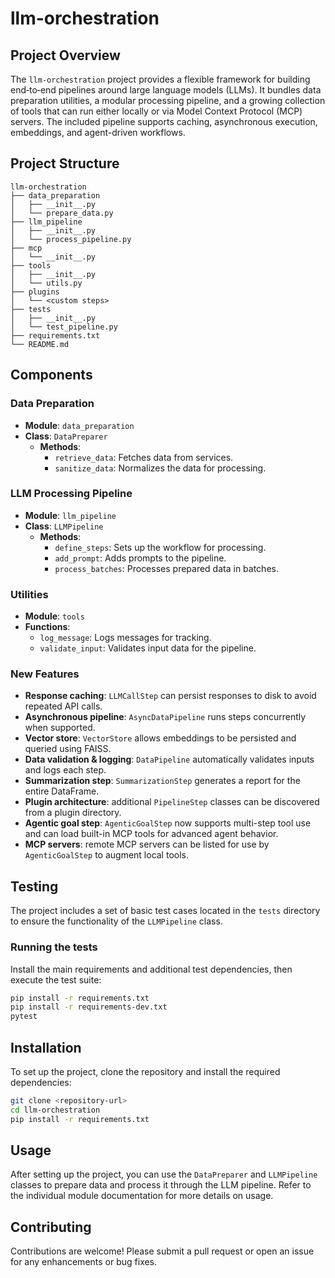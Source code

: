 # llm-orchestration

## Project Overview
The `llm-orchestration` project provides a flexible framework for building end‑to‑end pipelines around large language models (LLMs). It bundles data preparation utilities, a modular processing pipeline, and a growing collection of tools that can run either locally or via Model Context Protocol (MCP) servers. The included pipeline supports caching, asynchronous execution, embeddings, and agent-driven workflows.

## Project Structure
```
llm-orchestration
├── data_preparation
│   ├── __init__.py
│   └── prepare_data.py
├── llm_pipeline
│   ├── __init__.py
│   └── process_pipeline.py
├── mcp
│   └── __init__.py
├── tools
│   ├── __init__.py
│   └── utils.py
├── plugins
│   └── <custom steps>
├── tests
│   ├── __init__.py
│   └── test_pipeline.py
├── requirements.txt
└── README.md
```

## Components

### Data Preparation
- **Module**: `data_preparation`
- **Class**: `DataPreparer`
  - **Methods**:
    - `retrieve_data`: Fetches data from services.
    - `sanitize_data`: Normalizes the data for processing.

### LLM Processing Pipeline
- **Module**: `llm_pipeline`
- **Class**: `LLMPipeline`
  - **Methods**:
    - `define_steps`: Sets up the workflow for processing.
    - `add_prompt`: Adds prompts to the pipeline.
    - `process_batches`: Processes prepared data in batches.

### Utilities
- **Module**: `tools`
- **Functions**:
  - `log_message`: Logs messages for tracking.
  - `validate_input`: Validates input data for the pipeline.

### New Features
- **Response caching**: `LLMCallStep` can persist responses to disk to avoid repeated API calls.
- **Asynchronous pipeline**: `AsyncDataPipeline` runs steps concurrently when supported.
- **Vector store**: `VectorStore` allows embeddings to be persisted and queried using FAISS.
- **Data validation & logging**: `DataPipeline` automatically validates inputs and logs each step.
- **Summarization step**: `SummarizationStep` generates a report for the entire DataFrame.
- **Plugin architecture**: additional `PipelineStep` classes can be discovered from a plugin directory.
- **Agentic goal step**: `AgenticGoalStep` now supports multi-step tool use and can load built-in MCP tools for advanced agent behavior.
- **MCP servers**: remote MCP servers can be listed for use by `AgenticGoalStep` to augment local tools.

## Testing
The project includes a set of basic test cases located in the `tests` directory to ensure the functionality of the `LLMPipeline` class.

### Running the tests
Install the main requirements and additional test dependencies, then execute the test suite:

```bash
pip install -r requirements.txt
pip install -r requirements-dev.txt
pytest
```

## Installation
To set up the project, clone the repository and install the required dependencies:

```bash
git clone <repository-url>
cd llm-orchestration
pip install -r requirements.txt
```

## Usage
After setting up the project, you can use the `DataPreparer` and `LLMPipeline` classes to prepare data and process it through the LLM pipeline. Refer to the individual module documentation for more details on usage.

## Contributing
Contributions are welcome! Please submit a pull request or open an issue for any enhancements or bug fixes.